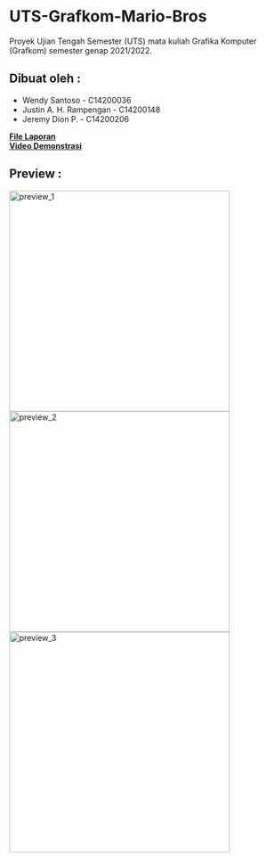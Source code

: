 # UTS-Grafkom-Mario-Bros
Proyek Ujian Tengah Semester (UTS) mata kuliah Grafika Komputer (Grafkom) semester genap 2021/2022.

## Dibuat oleh : 
- Wendy Santoso - C14200036
- Justin A. H. Rampengan - C14200148
- Jeremy Dion P. - C14200206

**[File Laporan](https://drive.google.com/file/d/123DVR-UBveTgimzRFogtHAIyNQsaAVIS/view?usp=sharing)**
<br>
**[Video Demonstrasi](https://drive.google.com/file/d/1EdPKhY-Wj0u62mqR6GQySRw8VCTYswQM/view?usp=sharing)**

## Preview : 
<img width="396" alt="preview_1" src="https://user-images.githubusercontent.com/71552391/165034751-32dda7d6-82c4-4669-8aea-6d472191c3cd.png">
<img width="396" alt="preview_2" src="https://user-images.githubusercontent.com/71552391/165034764-5e186c42-807a-4121-b095-3ea00851725a.png">
<img width="396" alt="preview_3" src="https://user-images.githubusercontent.com/71552391/165034769-f6f09994-3508-4718-af2b-4d4b3fa43ec3.png">
